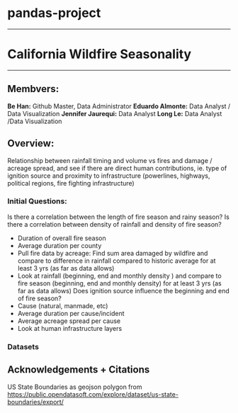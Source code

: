 # pandas-project
---
# California Wildfire Seasonality
---
## Membvers:
**Be Han:** Github Master, Data Administrator
**Eduardo Almonte:** Data Analyst / Data Visualization
**Jennifer Jaurequi:** Data Analyst
**Long Le:** Data Analyst /Data Visualization
## Overview: 
Relationship between rainfall timing and volume vs fires and damage / acreage spread, and see if there are direct human contributions, ie. type of ignition source and proximity to infrastructure (powerlines, highways, political regions, fire fighting infrastructure)
### Initial Questions: 
Is there a correlation between the length of fire season and rainy season?  Is there a correlation between density of rainfall and density of fire season?
- Duration of overall fire season
- Average duration per county
- Pull fire data by acreage: Find sum area damaged by wildfire and compare to difference in rainfall compared to historic average for at least 3 yrs (as far as data allows)
- Look at rainfall (beginning, end and monthly density ) and compare to fire season (beginning, end and monthly density) for at least 3 yrs (as far as data allows)
Does ignition source influence the beginning and end of fire season?
- Cause (natural, manmade, etc)
- Average duration per cause/incident
- Average acreage spread per cause 
- Look at human infrastructure layers
### Datasets


## Acknowledgements + Citations
US State Boundaries as geojson polygon from https://public.opendatasoft.com/explore/dataset/us-state-boundaries/export/
